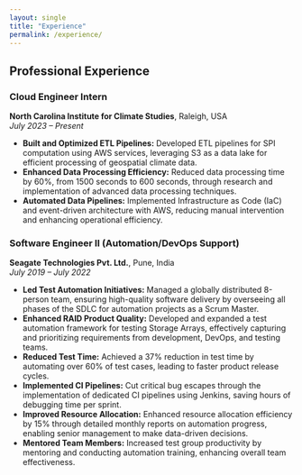 ```yaml
---
layout: single
title: "Experience"
permalink: /experience/
---
```


## Professional Experience

### **Cloud Engineer Intern**
**North Carolina Institute for Climate Studies**, Raleigh, USA  
*July 2023 – Present*

- **Built and Optimized ETL Pipelines:** Developed ETL pipelines for SPI computation using AWS services, leveraging S3 as a data lake for efficient processing of geospatial climate data.
- **Enhanced Data Processing Efficiency:** Reduced data processing time by 60%, from 1500 seconds to 600 seconds, through research and implementation of advanced data processing techniques.
- **Automated Data Pipelines:** Implemented Infrastructure as Code (IaC) and event-driven architecture with AWS, reducing manual intervention and enhancing operational efficiency.

### **Software Engineer II (Automation/DevOps Support)**
**Seagate Technologies Pvt. Ltd.**, Pune, India  
*July 2019 – July 2022*

- **Led Test Automation Initiatives:** Managed a globally distributed 8-person team, ensuring high-quality software delivery by overseeing all phases of the SDLC for automation projects as a Scrum Master.
- **Enhanced RAID Product Quality:** Developed and expanded a test automation framework for testing Storage Arrays, effectively capturing and prioritizing requirements from development, DevOps, and testing teams.
- **Reduced Test Time:** Achieved a 37% reduction in test time by automating over 60% of test cases, leading to faster product release cycles.
- **Implemented CI Pipelines:** Cut critical bug escapes through the implementation of dedicated CI pipelines using Jenkins, saving hours of debugging time per sprint.
- **Improved Resource Allocation:** Enhanced resource allocation efficiency by 15% through detailed monthly reports on automation progress, enabling senior management to make data-driven decisions.
- **Mentored Team Members:** Increased test group productivity by mentoring and conducting automation training, enhancing overall team effectiveness.
